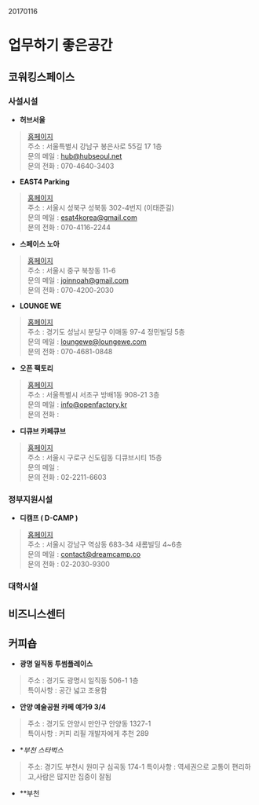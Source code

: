 20170116

# 업무하기 좋은공간


## 코워킹스페이스

### 사설시설

* **허브서울**
  
> [홈페이지](http://hubseoul.net/)  
> 주소 : 서울특별시 강남구 봉은사로 55길 17 1층  
> 문의 메일 : hub@hubseoul.net  
> 문의 전화 : 070-4640-3403

* **EAST4 Parking**
  
> [홈페이지](http://www.east4.org)  
> 주소 : 서울시 성북구 성북동 302-4번지 (이태준길)  
> 문의 메일 : esat4korea@gmail.com   
> 문의 전화 : 070-4116-2244
  
* **스페이스 노아**
  
> [홈페이지](http://www.spacenoah.net)  
> 주소 : 서울시 중구 북창동 11-6  
> 문의 메일 : joinnoah@gmail.com   
> 문의 전화 : 070-4200-2030

* **LOUNGE WE**
  
> [홈페이지](http://www.loungewe.com/)  
> 주소 : 경기도 성남시 분당구 이매동 97-4 정민빌딩 5층  
> 문의 메일 : loungewe@loungewe.com   
> 문의 전화 : 070-4681-0848

* **오픈 팩토리**
  
> [홈페이지](http://www.openfactory.kr/membership)  
> 주소 : 서울특별시 서초구 방배1동 908-21 3층  
> 문의 메일 : info@openfactory.kr   
> 문의 전화 : 


* **디큐브 카페큐브**
  
> [홈페이지](http://www.cafecube.biz/)  
> 주소 : 서울시 구로구 신도림동 디큐브시티 15층  
> 문의 메일 :    
> 문의 전화 : 02-2211-6603

### 정부지원시설

* **디캠프 ( D-CAMP )**
  
> [홈페이지](http://dreamcamp.co)  
> 주소 : 서울시 강남구 역삼동 683-34 새롬빌딩 4~6층  
> 문의 메일 : contact@dreamcamp.co  
> 문의 전화 : 02-2030-9300 


### 대학시설

## 비즈니스센터

## 커피숍

* **광명 일직동 투썸플레이스**
   
> 주소 : 경기도 광명시 일직동 506-1 1층  
> 특이사항 : 공간 넓고 조용함  


* **안양 예술공원 카페 예가9 3/4**
   
> 주소 : 경기도 안양시 만안구 안양동 1327-1  
> 특이사항 : 커피 리필 개발자에게  추천 289  
 
* **부천 스타벅스*

> 주소: 경기도 부천시 원미구 심곡동 174-1
> 특이사항 : 역세권으로 교통이 편리하고,사람은 많지만 집중이 잘됨

* **부천 
